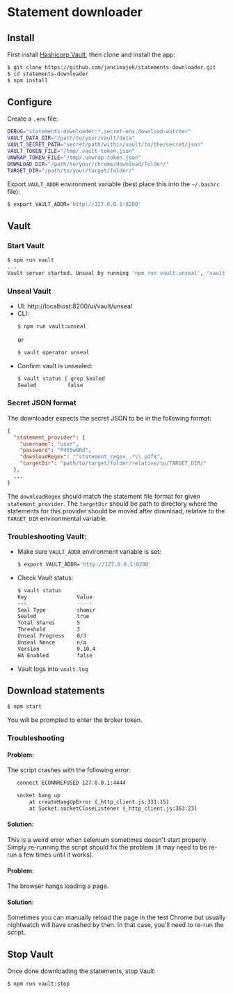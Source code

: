 # Statement downloader

## Install

First install [Hashicorp Vault](https://www.vaultproject.io/), then clone and install the app:

```bash
$ git clone https://github.com/jancimajek/statements-downloader.git
$ cd statements-downloader
$ npm install
```

## Configure

Create a `.env` file:

```bash
DEBUG="statements-downloader:*,secret-env,download-watcher"
VAULT_DATA_DIR="/path/to/your/vault/data"
VAULT_SECRET_PATH="secret/path/within/vault/to/the/secret/json"
VAULT_TOKEN_FILE="/tmp/.vault-token.json"
UNWRAP_TOKEN_FILE="/tmp/.unwrap-token.json"
DOWNLOAD_DIR="/path/to/your/chrome/download/folder/"
TARGET_DIR="/path/to/your/target/folder/"
```

Export `VAULT_ADDR` environment variable (best place this into the `~/.bashrc` file):

```bash
$ export VAULT_ADDR='http://127.0.0.1:8200'
```

## Vault

### Start Vault
```bash
$ npm run vault
...
Vault server started. Unseal by running 'npm run vault:unseal', 'vault operator unseal' or in browser: http://127.0.0.1:8200
```

### Unseal Vault
- UI: http://localhost:8200/ui/vault/unseal
- CLI:
  ```bash
  $ npm run vault:unseal
  ```
  or
  ```bash
  $ vault operator unseal
  ```
- Confirm vault is unsealed:
  ```bash
  $ vault status | grep Sealed
  Sealed          false
  ```

### Secret JSON format
The downloader expects the secret JSON to be in the following format:

```json
{
  "statement_provider": {
    "username": "user",
    "password": "P455w0Rd",
    "downloadRegex": "^statement_regex_.*\\.pdf$",
    "targetDir": "path/to/target/folder/relative/to/TARGET_DIR/"
  },
  ...
}
```

The `downloadRegex` should match the statement file format for given `statement_provider`. The `targetDir` should be path to directory where the statements for this provider should be moved after download, relative to the `TARGET_DIR` environmental variable.

### Troubleshooting Vault:
- Make sure `VAULT_ADDR` environment variable is set:
  ```bash
  $ export VAULT_ADDR='http://127.0.0.1:8200'
  ```

- Check Vault status:
  ```bash
  $ vault status
  Key                Value
  ---                -----
  Seal Type          shamir
  Sealed             true
  Total Shares       5
  Threshold          3
  Unseal Progress    0/3
  Unseal Nonce       n/a
  Version            0.10.4
  HA Enabled         false
  ```

- Vault logs into `vault.log`
    
## Download statements

```bash
$ npm start
```

You will be prompted to enter the broker token.

### Troubleshooting

#### Problem:
The script crashes with the following error:
```bash
   connect ECONNREFUSED 127.0.0.1:4444

   socket hang up
       at createHangUpError (_http_client.js:331:15)
       at Socket.socketCloseListener (_http_client.js:363:23)
```

#### Solution:
This is a weird error when selenium sometimes doesn't start properly. Simply re-running the script should fix the problem (it may need to be re-run a few times until it works).

#### Problem:
The browser hangs loading a page.

#### Solution:
Sometimes you can manually reload the page in the test Chrome but usually nightwatch will have crashed by then. In that case, you'll need to re-run the script.

## Stop Vault
Once done downloading the statements, stop Vault:

```bash
$ npm run vault:stop
```